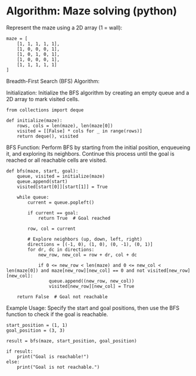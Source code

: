 # Algorithm: Maze solving (python)

Represent the maze using a 2D array (1 = wall):

```
maze = [
    [1, 1, 1, 1, 1],
    [1, 0, 0, 0, 1],
    [1, 0, 1, 0, 1],
    [1, 0, 0, 0, 1],
    [1, 1, 1, 1, 1]
]
```


Breadth-First Search (BFS) Algorithm:

Initialization: Initialize the BFS algorithm by creating an empty queue and a 2D array to mark visited cells.

```
from collections import deque

def initialize(maze):
    rows, cols = len(maze), len(maze[0])
    visited = [[False] * cols for _ in range(rows)]
    return deque(), visited

```

BFS Function: Perform BFS by starting from the initial position, enqueueing it, and exploring its neighbors. Continue this process until the goal is reached or all reachable cells are visited.

```
def bfs(maze, start, goal):
    queue, visited = initialize(maze)
    queue.append(start)
    visited[start[0]][start[1]] = True

    while queue:
        current = queue.popleft()

        if current == goal:
            return True  # Goal reached

        row, col = current

        # Explore neighbors (up, down, left, right)
        directions = [(-1, 0), (1, 0), (0, -1), (0, 1)]
        for dr, dc in directions:
            new_row, new_col = row + dr, col + dc

            if 0 <= new_row < len(maze) and 0 <= new_col < len(maze[0]) and maze[new_row][new_col] == 0 and not visited[new_row][new_col]:
                queue.append((new_row, new_col))
                visited[new_row][new_col] = True

    return False  # Goal not reachable
```

Example Usage: Specify the start and goal positions, then use the BFS function to check if the goal is reachable.

```
start_position = (1, 1)
goal_position = (3, 3)

result = bfs(maze, start_position, goal_position)

if result:
    print("Goal is reachable!")
else:
    print("Goal is not reachable.")
```